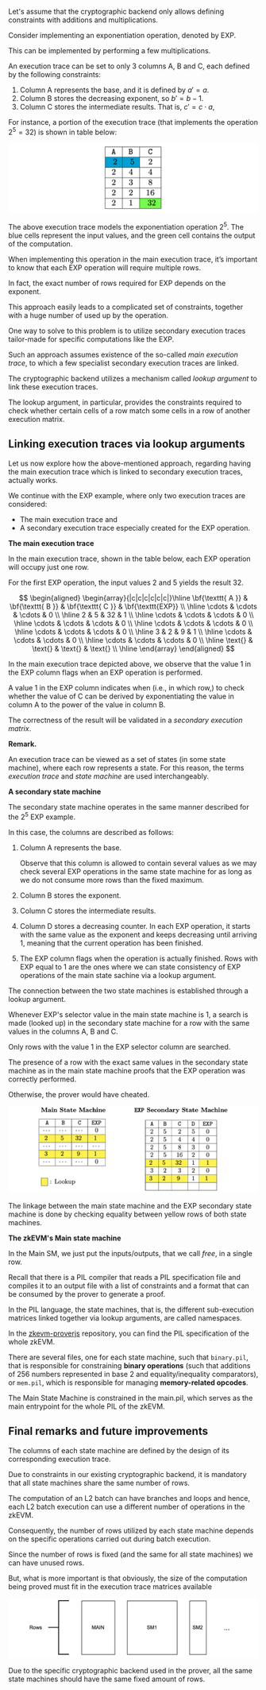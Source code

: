 Let's assume that the cryptographic backend only allows defining constraints with additions and multiplications.

Consider implementing an exponentiation operation, denoted by EXP. 

This can be implemented by performing a few multiplications. 

An execution trace can be set to only 3 columns A, B and C, each defined by the following constraints:

1. Column A represents the base, and it is defined by $a' = a$.
2. Column B stores the decreasing exponent, so $b' = b − 1$.
3. Column C stores the intermediate results. That is, $c' = c \cdot a$, 

For instance, a portion of the execution trace (that implements the operation $2^5 = 32$​) is shown in table below:

![Figure: ](../../../img/zkEVM/prover-exp-example-2-to-5.png)

The above execution trace models the exponentiation operation $2^5$. The blue cells represent the input values, and the green cell contains the output of the computation.

When implementing this operation in the main execution trace, it’s important to know that each EXP operation will require multiple rows.

In fact, the exact number of rows required for EXP depends on the exponent.

This approach easily leads to a complicated set of constraints, together with a huge number of used up by the operation.

One way to solve to this problem is to utilize secondary execution traces tailor-made for specific computations like the EXP.

Such an approach assumes existence of the so-called _main execution trace_, to which a few specialist secondary execution traces are linked.

The cryptographic backend utilizes a mechanism called _lookup argument_ to link these execution traces. 

The lookup argument, in particular, provides the constraints required to check whether certain cells of a row match some cells in a row of another execution matrix.

## Linking execution traces via lookup arguments

Let us now explore how the above-mentioned approach, regarding having the main execution trace which is linked to secondary execution traces, actually works.

We continue with the EXP example, where only two execution traces are considered: 

- The main execution trace and 
- A secondary execution trace especially created for the EXP operation.

**The main execution trace**

In the main execution trace, shown in the table below, each EXP operation will occupy just one row. 

For the first EXP operation, the input values $2$ and $5$ yields the result $32$.

$$
\begin{aligned}
	\begin{array}{|c|c|c|c|c|c|}\hline
		\bf{\texttt{ A }} & \bf{\texttt{ B }} & \bf{\texttt{ C }} & \bf{\texttt{EXP}} \\ \hline
		\cdots & \cdots & \cdots & 0 \\ \hline
		2 & 5 & 32 & 1 \\ \hline
		\cdots & \cdots & \cdots & 0 \\ \hline
		\cdots & \cdots & \cdots & 0 \\ \hline
		\cdots & \cdots & \cdots & 0 \\ \hline
		\cdots & \cdots & \cdots & 0 \\ \hline
		3 & 2 & 9 & 1 \\ \hline
		\cdots & \cdots & \cdots & 0 \\ \hline
		\cdots & \cdots & \cdots & 0 \\ \hline
		\text{} & \text{} & \text{} & \text{} \\ \hline
	\end{array}
\end{aligned}
$$


In the main execution trace depicted above, we observe that the value $1$ in the EXP column flags when an EXP operation is performed.

A value $1$ in the EXP column indicates when (i.e., in which row,) to check whether the value of C can be derived by exponentiating the value in column A to the power of the value in column B.

The correctness of the result will be validated in a _secondary execution matrix_.



**Remark.** 

An execution trace can be viewed as a set of states (in some state machine), where each row represents a state. For this reason, the terms _execution trace_ and _state machine_ are used interchangeably.



**A secondary state machine**

The secondary state machine operates in the same manner described for the $2^5$ EXP example.

 In this case, the columns are described as follows:

1. Column A represents the base.
    
    Observe that this column is allowed to contain several values as we may check several EXP operations in the same state machine for as long as we do not consume more rows than the fixed maximum.

2. Column B stores the exponent.

3. Column C stores the intermediate results.

4. Column D stores a decreasing counter. In each EXP operation, it starts with the same value as the exponent and keeps decreasing until arriving 1, meaning that the current operation has been finished.

5. The EXP column flags when the operation is actually finished. Rows with EXP equal to 1 are the ones where we can state consistency of EXP operations of the main state sachine via a lookup argument.

The connection between the two state machines is established through a lookup argument. 

Whenever EXP's selector value in the main state machine is $1$​, a search is made (looked up) in the secondary state machine for a row with the same values in the columns A, B and C.

Only rows with the value $1$ in the EXP selector column are searched.

The presence of a row with the exact same values in the secondary state machine as in the main state machine proofs that the EXP operation was correctly performed.

Otherwise, the prover would have cheated.

![Figure: ](../../../img/zkEVM/prover-main-sm-exp-secondary-sm.png)

The linkage between the main state machine and the EXP secondary state machine is done by checking equality between yellow rows of both state machines.



**The zkEVM's Main state machine**

In the Main SM, we just put the inputs/outputs, that we call *free*, in a single row.

Recall that there is a PIL compiler that reads a PIL specification file and compiles it to an output file with a list of constraints and a format that can be consumed by the prover to generate a proof.

In the PIL language, the state machines, that is, the different sub-execution matrices linked together via lookup arguments, are called namespaces. 

In the [zkevm-proverjs](https://github.com/0xPolygonHermez/zkevm-proverjs) repository, you can find the PIL specification of the whole zkEVM.

There are several files, one for each state machine, such that `binary.pil`, that is responsible for constraining **binary operations** (such that additions of 256 numbers represented in base 2 and equality/inequality comparators), or `mem.pil`, which is responsible for managing **memory-related opcodes**.

The Main State Machine is constrained in the main.pil, which serves as the main entrypoint for the whole PIL of the zkEVM.

## Final remarks and future improvements

The columns of each state machine are defined by the design of its corresponding execution trace. 

Due to constraints in our existing cryptographic backend, it is mandatory that all state machines share the same number of rows.

The computation of an L2 batch can have branches and loops and hence, each L2 batch execution can use a different number of operations in the zkEVM. 

Consequently, the number of rows utilized by each state machine depends on the specific operations carried out during batch execution. 

Since the number of rows is fixed (and the same for all state machines) we can have unused rows. 

But, what is more important is that obviously, the size of the computation being proved must fit in the execution trace matrices available

![Figure: ](../../../img/zkEVM/prover-rows-main-sm1-sm2.png)

Due to the specific cryptographic backend used in the prover, all the same state machines should have the same fixed amount of rows.
